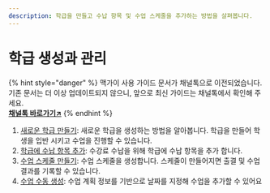 ```yaml
---
description: 학급을 만들고 수납 항목 및 수업 스케줄을 추가하는 방법을 살펴봅니다.
---
```


# 학급 생성과 관리

{% hint style="danger" %}
맥가이 사용 가이드 문서가 채널톡으로 이전되었습니다.\
기존 문서는 더 이상 업데이트되지 않으니, 앞으로 최신 가이드는 채널톡에서 확인해 주세요.\
[**채널톡 바로가기↗**](https://docs.channel.io/macgai-guide/ko/articles/create-class-0bb72473)
{% endhint %}

1. [새로운 학급 만들기](add-class.md): 새로운 학급을 생성하는 방법을 알아봅니다. 학급을 만들어 학생을 입반 시키고 수업을 진행할 수 있습니다.
2. [학급에 수납 항목 추가](add-tuition.md): 수강료 수납을 위해 학급에 수납 항목을 추가 합니다.
3. [수업 스케줄 만들기](planning.md): 수업 스케줄을 생성합니다. 스케줄이 만들어지면 출결 및 수업 결과를 기록할 수 있습니다.
4. [수업 수동 생성](broken-reference): 수업 계획 정보를 기반으로 날짜를 지정해 수업을 추가할 수 있어요
